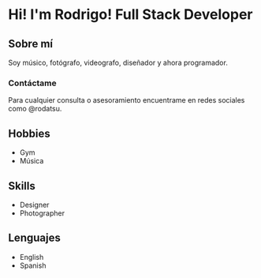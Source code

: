 # Hi! I'm Rodrigo! Full Stack Developer 

## Sobre mí
Soy músico, fotógrafo, videografo, diseñador y ahora programador.

### Contáctame
Para cualquier consulta o asesoramiento encuentrame en redes sociales como @rodatsu. 

## Hobbies
- Gym
- Música

## Skills
- Designer
- Photographer 

## Lenguajes
- English
- Spanish